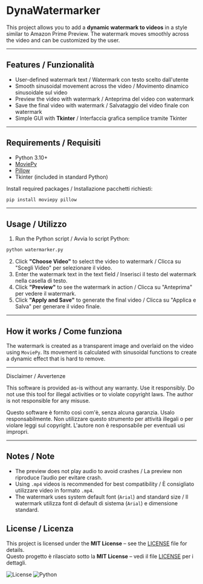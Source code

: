 # DynaWatermarker

This project allows you to add a **dynamic watermark to videos** in a style similar to Amazon Prime Preview. The watermark moves smoothly across the video and can be customized by the user.

---

## Features / Funzionalità

* User-defined watermark text / Watermark con testo scelto dall'utente
* Smooth sinusoidal movement across the video / Movimento dinamico sinusoidale sul video
* Preview the video with watermark / Anteprima del video con watermark
* Save the final video with watermark / Salvataggio del video finale con watermark
* Simple GUI with **Tkinter** / Interfaccia grafica semplice tramite Tkinter

---

## Requirements / Requisiti

* Python 3.10+
* [MoviePy](https://zulko.github.io/moviepy/)
* [Pillow](https://python-pillow.org/)
* Tkinter (included in standard Python)

Install required packages / Installazione pacchetti richiesti:

```bash
pip install moviepy pillow
```

---

## Usage / Utilizzo

1. Run the Python script / Avvia lo script Python:

```bash
python watermarker.py
```

2. Click **"Choose Video"** to select the video to watermark / Clicca su "Scegli Video" per selezionare il video.
3. Enter the watermark text in the text field / Inserisci il testo del watermark nella casella di testo.
4. Click **"Preview"** to see the watermark in action / Clicca su "Anteprima" per vedere il watermark.
5. Click **"Apply and Save"** to generate the final video / Clicca su "Applica e Salva" per generare il video finale.

---

## How it works / Come funziona

The watermark is created as a transparent image and overlaid on the video using `MoviePy`.
Its movement is calculated with sinusoidal functions to create a dynamic effect that is hard to remove.

---

Disclaimer / Avvertenze

This software is provided as-is without any warranty. Use it responsibly.
Do not use this tool for illegal activities or to violate copyright laws.
The author is not responsible for any misuse.

Questo software è fornito così com'è, senza alcuna garanzia. Usalo responsabilmente.
Non utilizzare questo strumento per attività illegali o per violare leggi sul copyright.
L'autore non è responsabile per eventuali usi impropri.

---

## Notes / Note

* The preview does not play audio to avoid crashes / La preview non riproduce l’audio per evitare crash.
* Using `.mp4` videos is recommended for best compatibility / È consigliato utilizzare video in formato `.mp4`.
* The watermark uses system default font (`Arial`) and standard size / Il watermark utilizza font di default di sistema (`Arial`) e dimensione standard.

## License / Licenza

This project is licensed under the **MIT License** – see the [LICENSE](LICENSE) file for details.  
Questo progetto è rilasciato sotto la **MIT License** – vedi il file [LICENSE](LICENSE) per i dettagli.

![License](https://img.shields.io/badge/license-MIT-green)
![Python](https://img.shields.io/badge/python-3.9%2B-blue)

